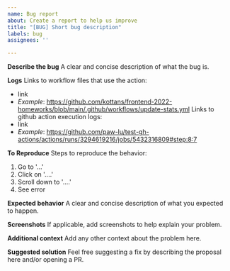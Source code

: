 ```yaml
---
name: Bug report
about: Create a report to help us improve
title: "[BUG] Short bug description"
labels: bug
assignees: ''

---
```


**Describe the bug**
A clear and concise description of what the bug is.

**Logs**
Links to workflow files that use the action:
- link
- _Example_: https://github.com/kottans/frontend-2022-homeworks/blob/main/.github/workflows/update-stats.yml
Links to github action execution logs:
- link
- _Example_: https://github.com/paw-lu/test-gh-actions/actions/runs/3294619216/jobs/5432316809#step:8:7

**To Reproduce**
Steps to reproduce the behavior:
1. Go to '...'
2. Click on '....'
3. Scroll down to '....'
4. See error

**Expected behavior**
A clear and concise description of what you expected to happen.

**Screenshots**
If applicable, add screenshots to help explain your problem.

**Additional context**
Add any other context about the problem here.

**Suggested solution**
Feel free suggesting a fix by describing the proposal here and/or opening a PR.
